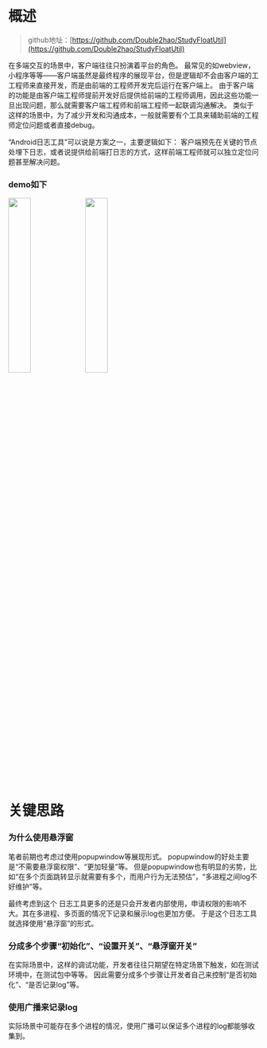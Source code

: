 # 概述

> github地址：[https://github.com/Double2hao/StudyFloatUtil](https://github.com/Double2hao/StudyFloatUtil)

在多端交互的场景中，客户端往往只扮演着平台的角色。
最常见的如webview，小程序等等——客户端虽然是最终程序的展现平台，但是逻辑却不会由客户端的工工程师来直接开发，而是由前端的工程师开发完后运行在客户端上。
由于客户端的功能是由客户端工程师提前开发好后提供给前端的工程师调用，因此这些功能一旦出现问题，那么就需要客户端工程师和前端工程师一起联调沟通解决。
类似于这样的场景中，为了减少开发和沟通成本，一般就需要有个工具来辅助前端的工程师定位问题或者直接debug。

“Android日志工具”可以说是方案之一，主要逻辑如下：
客户端预先在关键的节点处埋下日志，或者说提供给前端打日志的方式，这样前端工程师就可以独立定位问题甚至解决问题。

### demo如下
<img src="https://img-blog.csdnimg.cn/20201017112334187.png?x-oss-process=image/watermark,type_ZmFuZ3poZW5naGVpdGk,shadow_10,text_aHR0cHM6Ly9ibG9nLmNzZG4ubmV0L0RvdWJsZTJoYW8=,size_16,color_FFFFFF,t_70" width = 30% height = 30% /> <img src="https://img-blog.csdnimg.cn/20201017112109354.png?x-oss-process=image/watermark,type_ZmFuZ3poZW5naGVpdGk,shadow_10,text_aHR0cHM6Ly9ibG9nLmNzZG4ubmV0L0RvdWJsZTJoYW8=,size_16,color_FFFFFF,t_70" width = 30% height = 30% />

# 关键思路
### 为什么使用悬浮窗
笔者前期也考虑过使用popupwindow等展现形式。
popupwindow的好处主要是“不需要悬浮窗权限”、“更加轻量”等。
但是popupwindow也有明显的劣势，比如“在多个页面跳转显示就需要有多个，而用户行为无法预估”，“多进程之间log不好维护”等。

最终考虑到这个 日志工具更多的还是只会开发者内部使用，申请权限的影响不大。其在多进程、多页面的情况下记录和展示log也更加方便。
于是这个日志工具 就选择使用“悬浮窗”的形式。
### 分成多个步骤“初始化”、“设置开关”、“悬浮窗开关”
在实际场景中，这样的调试功能，开发者往往只期望在特定场景下触发，如在测试环境中，在测试包中等等。
因此需要分成多个步骤让开发者自己来控制“是否初始化”、“是否记录log”等。
### 使用广播来记录log
实际场景中可能存在多个进程的情况，使用广播可以保证多个进程的log都能够收集到。

